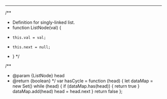 


----

/**
 * Definition for singly-linked list.
 * function ListNode(val) {
 *     this.val = val;
 *     this.next = null;
 * }
 */

/**
 * @param {ListNode} head
 * @return {boolean}
 */
var hasCycle = function (head) {
    let dataMap = new Set()
    while (head) {
        if (dataMap.has(head)) {
            return true
        }
        dataMap.add(head)
        head = head.next
    }
    return false
};
